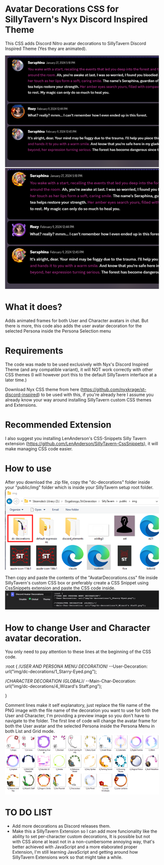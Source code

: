 # Avatar Decorations CSS for SillyTavern's Nyx Discord Inspired Theme
This CSS adds Discord Nitro avatar decorations to SillyTavern Discord Inspired Theme (Yes they are animated).

![](README/prev1.png) ![](README/prev2.png)

# What it does?
Adds animated frames for both User and Character avatars in chat. But there is more, this code also adds the user avatar decoration for the selected Persona inside the Persona Selection menu

# Requirements
The code was made to be used exclusively with Nyx's Discord Inspired Theme (and any compatible variant), it will NOT work correctly with other CSS themes (I will however port this to the default SillyTavern interface at a later time.)

Download Nyx CSS theme from here (https://github.com/nyxkrage/st-discord-inspired) to be used with this, if you're already here I assume you already know your way around installing SillyTavern custom CSS themes and Extensions.

# Recommended Extension
I also suggest you installing LenAnderson's CSS-Snippets Silly Tavern extension (https://github.com/LenAnderson/SillyTavern-CssSnippets), it will make managing CSS code easier.

# How to use
After you download the .zip file, copy the "dc-decorations" folder inside your "public/img" folder which is inside your SillyTavern setup root folder.
![](README/folder_location.png)

Then copy and paste the contents of the "AvatarDecorations.css" file inside SillyTavern's custom CSS box or preferably create a CSS Snippet using CssSnippets extension and paste the CSS code inside.
![](README/Snippet.png)

# How to change User and Character avatar decoration.
You only need to pay attention to these lines at the beginning of the CSS code.

:root {
/*USER AND PERSONA MENU DECORATION*/
--User-Decoration: url("img/dc-decorations/1_Starry-Eyed.png"); 

/*CHARACTER DECORATION (GLOBAL)*/
--Main-Char-Decoration: url("img/dc-decorations/4_Wizard's Staff.png");

}

Comment lines make it self explanatory, just replace the file name of the PNG image with the file name of the decoration you want to use for both the User and Character, I'm providing a preview image so you don't have to navigate to the folder. The first line of code will change the avatar frame for both the User avatar and the selected Persona inside the Persona Menu in both List and Grid mode.
![](README/Decorations_Preview.png)

# TO DO LIST
- Add more decorations as Discord releases them.
- Make this a SillyTavern Extension so I can add more funcionality like the ability to set per-character custom decorations, It is possible but not with CSS alone at least not in a non-cumbersome annoying way, that's better achieved with JavaScript and a more elaborated proper Extension, I'm still learning JavaScript and getting around how SillyTavern Extensions work so that might take a while.
